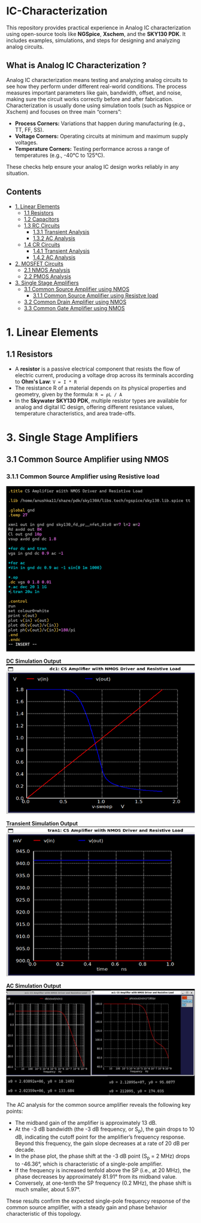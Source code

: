 # IC-Characterization
This repository provides practical experience in Analog IC characterization using open-source tools like **NGSpice**, **Xschem**, and the **SKY130 PDK**. It includes examples, simulations, and steps for designing and analyzing analog circuits.

## What is Analog IC Characterization ?
Analog IC characterization means testing and analyzing analog circuits to see how they perform under different real-world conditions. The process measures important parameters like gain, bandwidth, offset, and noise, making sure the circuit works correctly before and after fabrication. Characterization is usually done using simulation tools (such as Ngspice or Xschem) and focuses on three main “corners”:

- **Process Corners:** Variations that happen during manufacturing (e.g., TT, FF, SS).
- **Voltage Corners:** Operating circuits at minimum and maximum supply voltages.
- **Temperature Corners:** Testing performance across a range of temperatures (e.g., -40°C to 125°C).

These checks help ensure your analog IC design works reliably in any situation.


## Contents

- [1. Linear Elements](#1-linear-elements)
  - [1.1 Resistors](#11-resistors)
  - [1.2 Capacitors](#12-capacitors)
  - [1.3 RC Circuits](#13-rc-circuits)
     - [1.3.1 Transient Analysis](#131-transient-analysis)
     - [1.3.2 AC Analysis](#132-ac-analysis)
  - [1.4 CR Circuits](#14-cr-circuits)
     - [1.4.1 Transient Analysis](#141-transient-analysis)
     - [1.4.2 AC Analysis](#142-ac-analysis)
- [2. MOSFET Circuits](#2-mosfet-circuits)
  - [2.1 NMOS Analysis](#21-nmos-analysis)
  - [2.2 PMOS Analysis](#22-pmos-analysis)
- [3. Single Stage Amplifiers](#3-single-stage-amplifiers)
  - [3.1 Common Source Amplifier using NMOS](#31-common-source-amplifier-using-NMOS)
    - [3.1.1 Common Source Amplifier using Resistve load](#311-common-source-amplifier-using-resistive-load)
  - [3.2 Common Drain Amplifier using NMOS](#33-common-drain-amplifier-using-NMOS)
  - [3.3 Common Gate Amplifier using NMOS](#35-common-gate-amplifier-using-NMOS)
 

# 1. Linear Elements

## 1.1 Resistors

- A **resistor** is a passive electrical component that resists the flow of electric current, producing a voltage drop across its terminals according to **Ohm's Law**:   `` V = I * R ``
- The resistance R of a material depends on its physical properties and geometry, given by the formula: `` R = ρL / A ``
- In the **Skywater SKY130 PDK**, multiple resistor types are available for analog and digital IC design, offering different resistance values, temperature characteristics, and area trade-offs.

# 3. Single Stage Amplifiers

## 3.1 Common Source Amplifier using NMOS

### 3.1.1 Common Source Amplifier using Resistive load

<img src="simulation%20results/ngspice/1.png" width="600" />

**DC Simulation Output**  
<img src="simulation%20results/ngspice/2.png" width="600" height="400" />

**Transient Simulation Output**  
<img src="simulation%20results/ngspice/3.png" width="600" height="400" />

**AC Simulation Output**  
<img src="simulation%20results/ngspice/4.jpg" width="600" />

The AC analysis for the common source amplifier reveals the following key points:

- The midband gain of the amplifier is approximately 13 dB.
- At the -3 dB bandwidth (the -3 dB frequency, or S<sub>p</sub>), the gain drops to 10 dB, indicating the cutoff point for the amplifier’s frequency response. Beyond this frequency, the gain slope decreases at a rate of 20 dB per decade.
- In the phase plot, the phase shift at the -3 dB point (S<sub>p</sub> = 2 MHz) drops to -46.36°, which is characteristic of a single-pole amplifier.
- If the frequency is increased tenfold above the SP (i.e., at 20 MHz), the phase decreases by approximately 81.91° from its midband value.
- Conversely, at one-tenth the SP frequency (0.2 MHz), the phase shift is much smaller, about 5.97°.

These results confirm the expected single-pole frequency response of the common source amplifier, with a steady gain and phase behavior characteristic of this topology.
